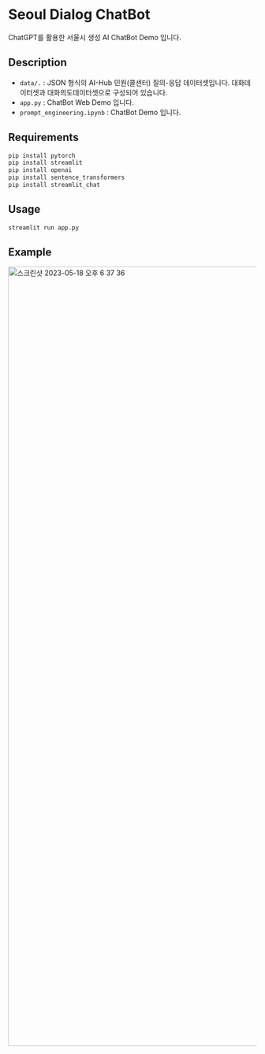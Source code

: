 # Seoul Dialog ChatBot
ChatGPT를 활용한 서울시 생성 AI ChatBot Demo 입니다.

## Description
- `data/.` : JSON 형식의 AI-Hub 민원(콜센터) 질의-응답 데이터셋입니다. 대화데이터셋과 대화의도데이터셋으로 구성되어 있습니다.
- `app.py` : ChatBot Web Demo 입니다.
- `prompt_engineering.ipynb` : ChatBot Demo 입니다.

## Requirements
```python
pip install pytorch
pip install streamlit
pip install openai
pip install sentence_transformers
pip install streamlit_chat
```

## Usage

```python
streamlit run app.py
```

## Example
<img width="1582" alt="스크린샷 2023-05-18 오후 6 37 36" src="https://github.com/ssuminan/seoul_dialog_chatbot/assets/109983468/f39b4b14-6036-451f-8aa6-b455f3e70815">


